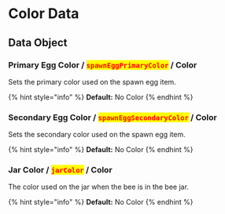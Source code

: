 # Color Data

## Data Object

### Primary Egg Color / <mark style="color:red;">`spawnEggPrimaryColor`</mark> / Color

Sets the primary color used on the spawn egg item.

{% hint style="info" %}
**Default:** No Color
{% endhint %}

### Secondary Egg Color / <mark style="color:red;">`spawnEggSecondaryColor`</mark> / Color

Sets the secondary color used on the spawn egg item.

{% hint style="info" %}
**Default:** No Color
{% endhint %}

### Jar Color / <mark style="color:red;">`jarColor`</mark> / Color

The color used on the jar when the bee is in the bee jar.

{% hint style="info" %}
**Default:** No Color
{% endhint %}
